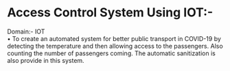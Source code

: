 # Access Control System Using IOT:-
Domain:- IOT  
•	To create an automated system for better public transport in COVID-19 by detecting the temperature and then allowing access to the passengers. Also counting the number of passengers coming. The automatic sanitization is also provide in this system.
